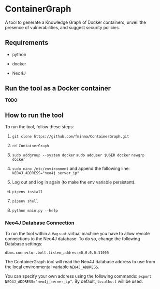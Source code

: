 
# ContainerGraph

A tool to generate a Knowledge Graph of Docker containers, unveil the presence of vulnerabilities, and suggest security policies. 

## Requirements

 - python

 - docker

 - Neo4J

## Run the tool as a Docker container

**TODO**

## How to run the tool

To run the tool, follow these steps:

1. `git clone https://github.com/fminna/ContainerGraph.git`

2. `cd ContainerGraph`

3.  `sudo addgroup --system docker`
    `sudo adduser $USER docker`
    `newgrp docker`

4. `sudo nano /etc/environment` and append the following line: `NEO4J_ADDRESS="neo4j_server_ip"`

5. Log out and log in again (to make the env variable persistent).

6. `pipenv install`

7. `pipenv shell`

8. `python main.py --help`


### Neo4J Database Connection

To run the tool within a `Vagrant` virtual machine you have to allow remote connections to the Neo4J database. To do so, change the following Database settings:

`dbms.connector.bolt.listen_address=0.0.0.0:11005`

The ContainerGraph tool will read the Neo4J database address to use from the local environmental variable `NEO4J_ADDRESS`.

You can specify your own address using the following commands: `export NEO4J_ADDRESS="neo4j_server_ip"`. By default, `localhost` will be used. 

